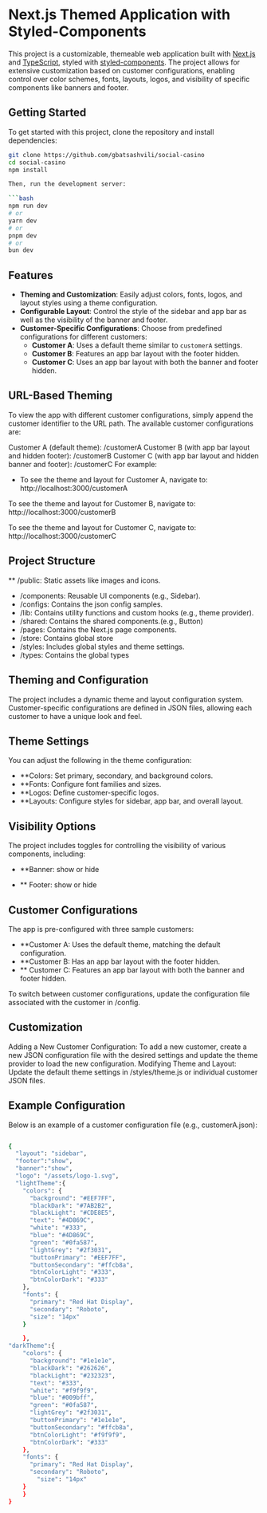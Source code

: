 # Next.js Themed Application with Styled-Components

This project is a customizable, themeable web application built with [Next.js](https://nextjs.org/) and [TypeScript](https://www.typescriptlang.org/), styled with [styled-components](https://styled-components.com/). The project allows for extensive customization based on customer configurations, enabling control over color schemes, fonts, layouts, logos, and visibility of specific components like banners and footer.

## Getting Started

To get started with this project, clone the repository and install dependencies:

````bash
git clone https://github.com/gbatsashvili/social-casino
cd social-casino
npm install

Then, run the development server:

```bash
npm run dev
# or
yarn dev
# or
pnpm dev
# or
bun dev
````

## Features

- **Theming and Customization**: Easily adjust colors, fonts, logos, and layout styles using a theme configuration.
- **Configurable Layout**: Control the style of the sidebar and app bar as well as the visibility of the banner and footer.
- **Customer-Specific Configurations**: Choose from predefined configurations for different customers:
  - **Customer A**: Uses a default theme similar to `customerA` settings.
  - **Customer B**: Features an app bar layout with the footer hidden.
  - **Customer C**: Uses an app bar layout with both the banner and footer hidden.

## URL-Based Theming

To view the app with different customer configurations, simply append the customer identifier to the URL path. The available customer configurations are:

Customer A (default theme): /customerA
Customer B (with app bar layout and hidden footer): /customerB
Customer C (with app bar layout and hidden banner and footer): /customerC
For example:

- To see the theme and layout for Customer A, navigate to:
  http://localhost:3000/customerA

To see the theme and layout for Customer B, navigate to:
http://localhost:3000/customerB

To see the theme and layout for Customer C, navigate to:
http://localhost:3000/customerC

## Project Structure

\*\* /public: Static assets like images and icons.

- /components: Reusable UI components (e.g., Sidebar).
- /configs: Contains the json config samples.
- /lib: Contains utility functions and custom hooks (e.g., theme provider).
- /shared: Contains the shared components.(e.g., Button)
- /pages: Contains the Next.js page components.
- /store: Contains global store
- /styles: Includes global styles and theme settings.
- /types: Contains the global types

## Theming and Configuration

The project includes a dynamic theme and layout configuration system. Customer-specific configurations are defined in JSON files, allowing each customer to have a unique look and feel.

## Theme Settings

You can adjust the following in the theme configuration:

- \*\*Colors: Set primary, secondary, and background colors.
- \*\*Fonts: Configure font families and sizes.
- \*\*Logos: Define customer-specific logos.
- \*\*Layouts: Configure styles for sidebar, app bar, and overall layout.

## Visibility Options

The project includes toggles for controlling the visibility of various components, including:

- \*\*Banner: show or hide

- \*\* Footer: show or hide

## Customer Configurations

The app is pre-configured with three sample customers:

- \*\*Customer A: Uses the default theme, matching the default configuration.
- \*\*Customer B: Has an app bar layout with the footer hidden.
- \*\* Customer C: Features an app bar layout with both the banner and footer hidden.

To switch between customer configurations, update the configuration file associated with the customer in /config.

## Customization

Adding a New Customer Configuration: To add a new customer, create a new JSON configuration file with the desired settings and update the theme provider to load the new configuration.
Modifying Theme and Layout: Update the default theme settings in /styles/theme.js or individual customer JSON files.

## Example Configuration

Below is an example of a customer configuration file (e.g., customerA.json):

```bash

{
  "layout": "sidebar",
  "footer":"show",
  "banner":"show",
  "logo": "/assets/logo-1.svg",
  "lightTheme":{
    "colors": {
      "background": "#EEF7FF",
      "blackDark": "#7AB2B2",
      "blackLight": "#CDE8E5",
      "text": "#4D869C",
      "white": "#333",
      "blue": "#4D869C",
      "green": "#0fa587",
      "lightGrey": "#2f3031",
      "buttonPrimary": "#EEF7FF",
      "buttonSecondary": "#ffcb8a",
      "btnColorLight": "#333",
      "btnColorDark": "#333"
    },
    "fonts": {
      "primary": "Red Hat Display",
      "secondary": "Roboto",
      "size": "14px"
    }

    },
"darkTheme":{
    "colors": {
      "background": "#1e1e1e",
      "blackDark": "#262626",
      "blackLight": "#232323",
      "text": "#333",
      "white": "#f9f9f9",
      "blue": "#009bff",
      "green": "#0fa587",
      "lightGrey": "#2f3031",
      "buttonPrimary": "#1e1e1e",
      "buttonSecondary": "#ffcb8a",
      "btnColorLight": "#f9f9f9",
      "btnColorDark": "#333"
    },
    "fonts": {
      "primary": "Red Hat Display",
      "secondary": "Roboto",
        "size": "14px"
    }
    }
}
```
